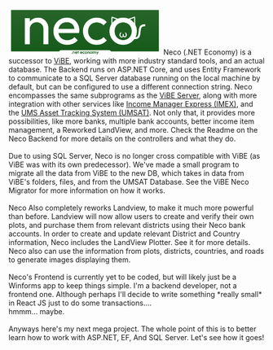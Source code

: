  <img src="https://raw.githubusercontent.com/igtampe/Neco/master/SPA/ClientApp/public/NecoColor.png" width="300"/>
Neco (.NET Economy) is a successor to <a href="https://github.com/igtampe/ViBE">ViBE</a>, working with more industry standard tools, and an actual database. The Backend runs on ASP.NET Core, and uses Entity Framework to communicate to a SQL Server database running on the local machine by default, but can be configured to use a different connection string. Neco encompasses the same subprograms as the <a href="https://github.com/igtampe/VibeServer">ViBE Server</a>, along with more integration with other services like <a href="https://github.com/igtampe/Imex">Income Manager Express (IMEX)</a>, and the <a href="https://github.com/igtampe/UMSAssetTrack">UMS Asset Tracking System (UMSAT)</a>. Not only that, it provides more possibilities, like more banks, multiple bank accounts, better income item management, a Reworked LandView, and more. Check the Readme on the Neco Backend for more details on the controllers and what they do.<br>
<br>
Due to using SQL Server, Neco is no longer cross compatible with ViBE (as ViBE was with its own predecessor). We've made a small program to migrate all the data from ViBE to the new DB, which takes in data from ViBE's folders, files, and from the UMSAT Database. See the ViBE Neco Migrator for more information on how it works.<br>
<br>
Neco Also completely reworks Landview, to make it much more powerful than before. Landview will now allow users to create and verify their own plots, and purchase them from relevant districts using their Neco bank accounts. In order to create and update relevant District and Country information, Neco includes the LandView Plotter. See it for more details. Neco also can use the information from plots, districts, countries, and roads to generate images displaying them.<br>
<br>
Neco's Frontend is currently yet to be coded, but will likely just be a Winforms app to keep things simple. I'm a backend developer, not a frontend one. Although perhaps I'll decide to write something *really small* in React JS just to do some transactions....
<br>
hmmm... maybe.<br>
<br>
Anyways here's my next mega project. The whole point of this is to better learn how to work with ASP.NET, EF, And SQL Server. Let's see how it goes!
